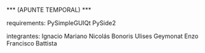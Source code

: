 *** (APUNTE TEMPORAL) ***

requirements:
    PySimpleGUIQt
    PySide2

integrantes:
    Ignacio Mariano
    Nicolás Bonoris
    Ulises Geymonat
    Enzo Francisco Battista

